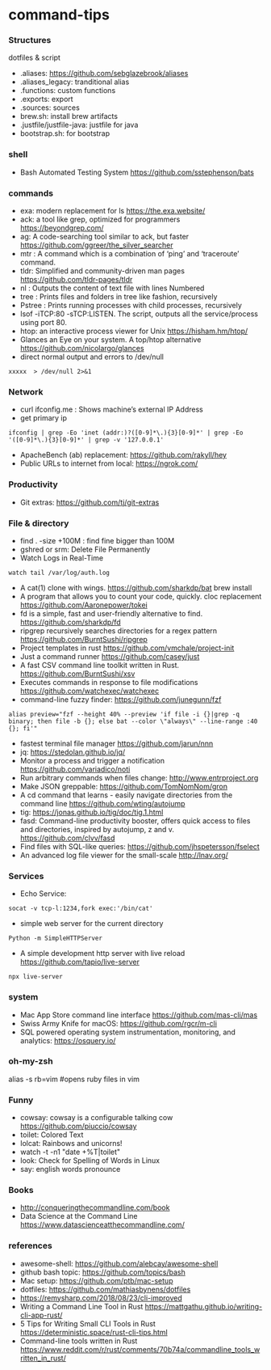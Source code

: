 # command-tips


### Structures 
dotfiles & script

* .aliases: https://github.com/sebglazebrook/aliases 
* .aliases_legacy: tranditional alias
* .functions: custom functions
* .exports: export
* .sources: sources
* brew.sh: install brew artifacts
* .justfile/justfile-java:  justfile for java
* bootstrap.sh: for bootstrap

### shell

* Bash Automated Testing System https://github.com/sstephenson/bats

### commands

* exa: modern replacement for ls https://the.exa.website/
* ack: a tool like grep, optimized for programmers https://beyondgrep.com/
* ag: A code-searching tool similar to ack, but faster https://github.com/ggreer/the_silver_searcher
* mtr : A command which is a combination of ‘ping’ and ‘traceroute’ command.
* tldr: Simplified and community-driven man pages https://github.com/tldr-pages/tldr
* nl : Outputs the content of text file with lines Numbered
* tree : Prints files and folders in tree like fashion, recursively
* Pstree : Prints running processes with child processes, recursively
* lsof -iTCP:80 -sTCP:LISTEN. The script, outputs all the service/process using port 80.
* htop:  an interactive process viewer for Unix https://hisham.hm/htop/
* Glances an Eye on your system. A top/htop alternative https://github.com/nicolargo/glances
* direct normal output and errors to /dev/null
```
xxxxx  > /dev/null 2>&1
```
### Network

* curl ifconfig.me : Shows machine’s external IP Address
* get primary ip
```
ifconfig | grep -Eo 'inet (addr:)?([0-9]*\.){3}[0-9]*' | grep -Eo '([0-9]*\.){3}[0-9]*' | grep -v '127.0.0.1'
```
* ApacheBench (ab) replacement: https://github.com/rakyll/hey
* Public URLs to internet from local: https://ngrok.com/

### Productivity

* Git extras: https://github.com/tj/git-extras

### File & directory

* find . -size +100M : find fine bigger than 100M
* gshred or srm: Delete File Permanently 
* Watch Logs in Real-Time
```
watch tail /var/log/auth.log
```
* A cat(1) clone with wings.  https://github.com/sharkdp/bat brew install 
* A program that allows you to count your code, quickly. cloc replacement https://github.com/Aaronepower/tokei 
* fd is a simple, fast and user-friendly alternative to find.  https://github.com/sharkdp/fd 
* ripgrep recursively searches directories for a regex pattern  https://github.com/BurntSushi/ripgrep 
* Project templates in rust https://github.com/vmchale/project-init
* Just a command runner  https://github.com/casey/just
* A fast CSV command line toolkit written in Rust. https://github.com/BurntSushi/xsv
* Executes commands in response to file modifications https://github.com/watchexec/watchexec
* command-line fuzzy finder:  https://github.com/junegunn/fzf  
```
alias preview="fzf --height 40% --preview 'if file -i {}|grep -q binary; then file -b {}; else bat --color \"always\" --line-range :40 {}; fi'"
```
* fastest terminal file manager  https://github.com/jarun/nnn
* jq: https://stedolan.github.io/jq/
* Monitor a process and trigger a notification https://github.com/variadico/noti
* Run arbitrary commands when files change: http://www.entrproject.org
* Make JSON greppable: https://github.com/TomNomNom/gron 
* A cd command that learns - easily navigate directories from the command line  https://github.com/wting/autojump
* tig: https://jonas.github.io/tig/doc/tig.1.html
* fasd: Command-line productivity booster, offers quick access to files and directories, inspired by autojump, z and v. https://github.com/clvv/fasd
* Find files with SQL-like queries: https://github.com/jhspetersson/fselect
* An advanced log file viewer for the small-scale http://lnav.org/

### Services 

* Echo Service: 
```
socat -v tcp-l:1234,fork exec:'/bin/cat'
```
* simple web server for the current directory
```
Python -m SimpleHTTPServer
```
* A simple development http server with live reload https://github.com/tapio/live-server
```
npx live-server
```

### system

* Mac App Store command line interface https://github.com/mas-cli/mas
* Swiss Army Knife for macOS: https://github.com/rgcr/m-cli
* SQL powered operating system instrumentation, monitoring, and analytics: https://osquery.io/

### oh-my-zsh

alias -s rb=vim #opens ruby files in vim


### Funny

* cowsay: cowsay is a configurable talking cow https://github.com/piuccio/cowsay
* toilet: Colored Text
* lolcat: Rainbows and unicorns!
* watch -t -n1 "date +%T|toilet"
* look: Check for Spelling of Words in Linux 
* say: english words pronounce

### Books

* http://conqueringthecommandline.com/book
* Data Science at the Command Line https://www.datascienceatthecommandline.com/


### references

* awesome-shell: https://github.com/alebcay/awesome-shell
* github bash topic: https://github.com/topics/bash
* Mac setup: https://github.com/ptb/mac-setup
* dotfiles: https://github.com/mathiasbynens/dotfiles
* https://remysharp.com/2018/08/23/cli-improved
* Writing a Command Line Tool in Rust https://mattgathu.github.io/writing-cli-app-rust/
* 5 Tips for Writing Small CLI Tools in Rust https://deterministic.space/rust-cli-tips.html
* Command-line tools written in Rust https://www.reddit.com/r/rust/comments/70b74a/commandline_tools_written_in_rust/
